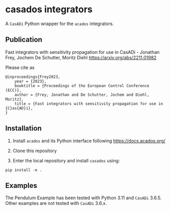 # casados integrators

A `CasADi` Python wrapper for the `acados` integrators.

## Publication
Fast integrators with sensitivity propagation for use in CasADi - Jonathan Frey, Jochem De Schutter, Moritz Diehl
https://arxiv.org/abs/2211.01982

Please cite as
```
@inproceedings{Frey2023,
	year = {2023},
	booktitle = {Proceedings of the European Control Conference (ECC)},
	author = {Frey, Jonathan and De Schutter, Jochem and Diehl, Moritz},
	title = {Fast integrators with sensitivity propagation for use in {C}as{AD}i},
}
```

## Installation
1. Install `acados` and its Python interface following https://docs.acados.org/

2. Clone this repository

3. Enter the local repository and install `casados` using:
```
pip install -e .
```

## Examples
The Pendulum Example has been tested with Python 3.11 and `CasADi` 3.6.5.
Other examples are not tested with `CasADi` 3.6.x.
